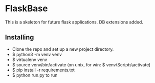 # FlaskBase
This is a skeleton for future flask applications. DB extensions added.

## Installing
- Clone the repo and set up a new project directory.
- $ python3 -m venv venv
- $ virtualenv venv
- $ source venv/bin/activate (on unix, for win: $ venv\Scripts\activate)
- $ pip install -r requirements.txt
- $ python run.py to run